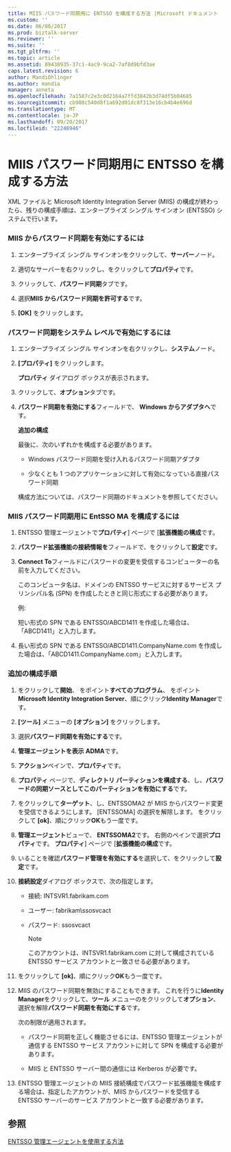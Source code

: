 ```yaml
---
title: MIIS パスワード同期用に ENTSSO を構成する方法 |Microsoft ドキュメント
ms.custom: ''
ms.date: 06/08/2017
ms.prod: biztalk-server
ms.reviewer: ''
ms.suite: ''
ms.tgt_pltfrm: ''
ms.topic: article
ms.assetid: 89438935-37c1-4ac9-9ca2-7af8d9bfd3ae
caps.latest.revision: 6
author: MandiOhlinger
ms.author: mandia
manager: anneta
ms.openlocfilehash: 7a1587c2e3c0d2164a7ffd3842b3d74df5b04685
ms.sourcegitcommit: cb908c540d8f1a692d01dc8f313e16cb4b4e696d
ms.translationtype: MT
ms.contentlocale: ja-JP
ms.lasthandoff: 09/20/2017
ms.locfileid: "22248946"
---
```

# <a name="how-to-configure-entsso-for-miis-password-sync"></a>MIIS パスワード同期用に ENTSSO を構成する方法
XML ファイルと Microsoft Identity Integration Server (MIIS) の構成が終わったら、残りの構成手順は、エンタープライズ シングル サインオン (ENTSSO) システムで行います。  
  
### <a name="to-allow-password-sync-from-miis"></a>MIIS からパスワード同期を有効にするには  
  
1.  エンタープライズ シングル サインオンをクリックして、**サーバー**ノード。  
  
2.  適切なサーバーを右クリックし、をクリックして**プロパティ**です。  
  
3.  クリックして、**パスワード同期**タブです。  
  
4.  選択**MIIS からパスワード同期を許可する**です。  
  
5.  **[OK]** をクリックします。  
  
### <a name="to-enable-password-sync-on-the-system-level"></a>パスワード同期をシステム レベルで有効にするには  
  
1.  エンタープライズ シングル サインオンを右クリックし、**システム**ノード。  
  
2.  **[プロパティ]** をクリックします。  
  
     **プロパティ** ダイアログ ボックスが表示されます。  
  
3.  クリックして、**オプション**タブです。  
  
4.  **パスワード同期を有効にする**フィールドで、 **Windows からアダプタへ**です。  
  
     **追加の構成**  
  
     最後に、次のいずれかを構成する必要があります。  
  
    -   Windows パスワード同期を受け入れるパスワード同期アダプタ  
  
    -   少なくとも 1 つのアプリケーションに対して有効になっている直接パスワード同期  
  
     構成方法については、パスワード同期のドキュメントを参照してください。  
  
### <a name="to-configure-the-entsso-ma-for-miis-password-sync"></a>MIIS パスワード同期用に EntSSO MA を構成するには  
  
1.  ENTSSO 管理エージェントで**プロパティ**] ページで [**拡張機能の構成**です。  
  
2.  **パスワード拡張機能の接続情報を**フィールドで、をクリックして**設定**です。  
  
3.  **Connect To**フィールドにパスワードの変更を受信するコンピューターの名前を入力してください。  
  
     このコンピュータ名は、ドメインの ENTSSO サービスに対するサービス プリンシパル名 (SPN) を作成したときと同じ形式にする必要があります。  
  
     例:  
  
     短い形式の SPN である ENTSSO/ABCD1411 を作成した場合は、「ABCD1411」と入力します。  
  
4.  長い形式の SPN である ENTSSO/ABCD1411.CompanyName.com を作成した場合は、「ABCD1411.CompanyName.com」と入力します。  
  
### <a name="additional-configuration-steps"></a>追加の構成手順  
  
1.  をクリックして**開始**、 をポイント**すべてのプログラム**、 をポイント**Microsoft Identity Integration Server**、順にクリック**Identity Manager**です。  
  
2.  **[ツール]** メニューの **[オプション]** をクリックします。  
  
3.  選択**パスワード同期を有効にする**です。  
  
4.  **管理エージェントを表示** **ADMA**です。  
  
5.  **アクション**ペインで、**プロパティ**です。  
  
6.  **プロパティ** ページで、**ディレクトリ パーティションを構成する**、し、**パスワードの同期ソースとしてこのパーティションを有効にする**です。  
  
7.  をクリックして**ターゲット**、し、ENTSSOMA2 が MIIS からパスワード変更を受信できるようにします。 [ENTSSOMA] の選択を解除します。 をクリックして **[ok]**、順にクリック**OK**もう一度です。  
  
8.  **管理エージェント**ビューで、 **ENTSSOMA2**です。 右側のペインで選択**プロパティ**です。 **プロパティ**] ページで [**拡張機能の構成**です。  
  
9. いることを確認**パスワード管理を有効にする**を選択して、をクリックして**設定**です。  
  
10. **接続設定**ダイアログ ボックスで、次の指定します。  
  
    -   接続: INTSVR1.fabrikam.com  
  
    -   ユーザー: fabrikam\ssosvcact  
  
    -   パスワード: ssosvcact  
  
        > [!NOTE]
        >  このアカウントは、INTSVR1.fabrikam.com に対して構成されている ENTSSO サービス アカウントと一致させる必要があります。  
  
11. をクリックして **[ok]**、順にクリック**OK**もう一度です。  
  
12. MIIS のパスワード同期を無効にすることもできます。 これを行うに**Identity Manager**をクリックして、**ツール** メニューのをクリックして**オプション**、選択を解除**パスワード同期を有効にする**です。  
  
     次の制限が適用されます。  
  
    -   パスワード同期を正しく機能させるには、ENTSSO 管理エージェントが通信する ENTSSO サービス アカウントに対して SPN を構成する必要があります。  
  
    -   MIIS と ENTSSO サーバー間の通信には Kerberos が必要です。  
  
13. ENTSSO 管理エージェントの MIIS 接続構成でパスワード拡張機能を構成する場合は、指定したアカウントが、MIIS からパスワードを受信する ENTSSO サーバーのサービス アカウントと一致する必要があります。  
  
## <a name="see-also"></a>参照  
 [ENTSSO 管理エージェントを使用する方法](../core/how-to-use-the-entsso-management-agent.md)